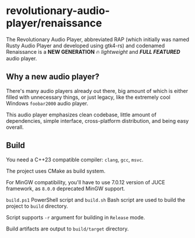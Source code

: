 # revolutionary-audio-player/renaissance

The Revolutionary Audio Player, abbreviated RAP (which initially was named Rusty Audio Player and developed using gtk4-rs) and codenamed Renaissance is a **NEW GENERATION** :fire: _lightweight_ and **_FULL FEATURED_** audio player.

## Why a new audio player?

There's many audio players already out there, big amount of which is either filled with unnecessary things, or just legacy, like the extremely cool Windows `foobar2000` audio player.

This audio player emphasizes clean codebase, little amount of dependencies, simple interface, cross-platform distribution, and being easy overall.

## Build

You need a C++23 compatible compiler: `clang`, `gcc`, `msvc`.

The project uses CMake as build system.

For MinGW compatibility, you'll have to use 7.0.12 version of JUCE framework, as `8.0.0` deprecated MinGW support.

`build.ps1` PowerShell script and `build.sh` Bash script are used to build the project to `build` directory.

Script supports `-r` argument for building in `Release` mode.

Build artifacts are output to `build/target` directory.
